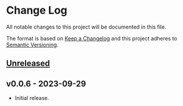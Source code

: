 # Change Log
All notable changes to this project will be documented in this file.

The format is based on [Keep a Changelog](http://keepachangelog.com/) and this project adheres to [Semantic Versioning](http://semver.org/).

## [Unreleased]

## v0.0.6 - 2023-09-29
- Initial release.

[Unreleased]: https://github.com/raphaelstolt/php-cs-fixer-custom-fixers/compare/v0.0.6...HEAD
